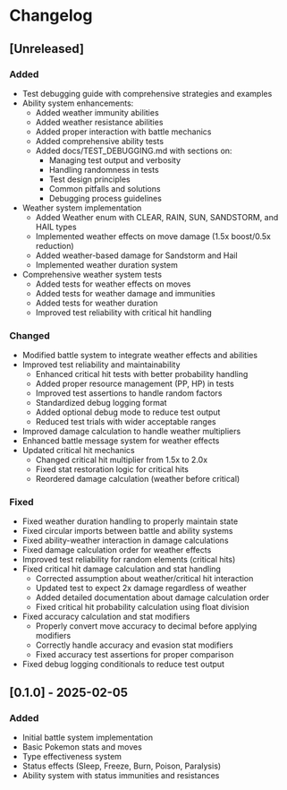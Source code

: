 # Changelog

## [Unreleased]

### Added
- Test debugging guide with comprehensive strategies and examples
- Ability system enhancements:
  - Added weather immunity abilities
  - Added weather resistance abilities
  - Added proper interaction with battle mechanics
  - Added comprehensive ability tests
  - Added docs/TEST_DEBUGGING.md with sections on:
    - Managing test output and verbosity
    - Handling randomness in tests
    - Test design principles
    - Common pitfalls and solutions
    - Debugging process guidelines
- Weather system implementation
  - Added Weather enum with CLEAR, RAIN, SUN, SANDSTORM, and HAIL types
  - Implemented weather effects on move damage (1.5x boost/0.5x reduction)
  - Added weather-based damage for Sandstorm and Hail
  - Implemented weather duration system
- Comprehensive weather system tests
  - Added tests for weather effects on moves
  - Added tests for weather damage and immunities
  - Added tests for weather duration
  - Improved test reliability with critical hit handling

### Changed
- Modified battle system to integrate weather effects and abilities
- Improved test reliability and maintainability
  - Enhanced critical hit tests with better probability handling
  - Added proper resource management (PP, HP) in tests
  - Improved test assertions to handle random factors
  - Standardized debug logging format
  - Added optional debug mode to reduce test output
  - Reduced test trials with wider acceptable ranges
- Improved damage calculation to handle weather multipliers
- Enhanced battle message system for weather effects
- Updated critical hit mechanics
  - Changed critical hit multiplier from 1.5x to 2.0x
  - Fixed stat restoration logic for critical hits
  - Reordered damage calculation (weather before critical)

### Fixed
- Fixed weather duration handling to properly maintain state
- Fixed circular imports between battle and ability systems
- Fixed ability-weather interaction in damage calculations
- Fixed damage calculation order for weather effects
- Improved test reliability for random elements (critical hits)
- Fixed critical hit damage calculation and stat handling
  - Corrected assumption about weather/critical hit interaction
  - Updated test to expect 2x damage regardless of weather
  - Added detailed documentation about damage calculation order
  - Fixed critical hit probability calculation using float division
- Fixed accuracy calculation and stat modifiers
  - Properly convert move accuracy to decimal before applying modifiers
  - Correctly handle accuracy and evasion stat modifiers
  - Fixed accuracy test assertions for proper comparison
- Fixed debug logging conditionals to reduce test output

## [0.1.0] - 2025-02-05

### Added
- Initial battle system implementation
- Basic Pokemon stats and moves
- Type effectiveness system
- Status effects (Sleep, Freeze, Burn, Poison, Paralysis)
- Ability system with status immunities and resistances

